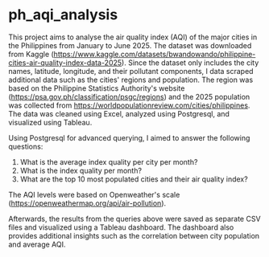 # ph_aqi_analysis

This project aims to analyse the air quality index (AQI) of the major cities in the Philippines from January to June 2025. The dataset was downloaded from Kaggle (https://www.kaggle.com/datasets/bwandowando/philippine-cities-air-quality-index-data-2025). Since the dataset only includes the city names, latitude, longitude, and their pollutant components, I data scraped additional data such as the cities' regions and population. The region was based on the Philippine Statistics Authority's website (https://psa.gov.ph/classification/psgc/regions) and the 2025 population was collected from https://worldpopulationreview.com/cities/philippines. The data was cleaned using Excel, analyzed using Postgresql, and visualized using Tableau.

Using Postgresql for advanced querying, I aimed to answer the following questions:
  1. What is the average index quality per city per month?
  2. What is the index quality per month?
  3. What are the top 10 most populated cities and their air quality index?

The AQI levels were based on Openweather's scale (https://openweathermap.org/api/air-pollution).

Afterwards, the results from the queries above were saved as separate CSV files and visualized using a Tableau dashboard. The dashboard also provides additional insights such as the correlation between city population and average AQI.
